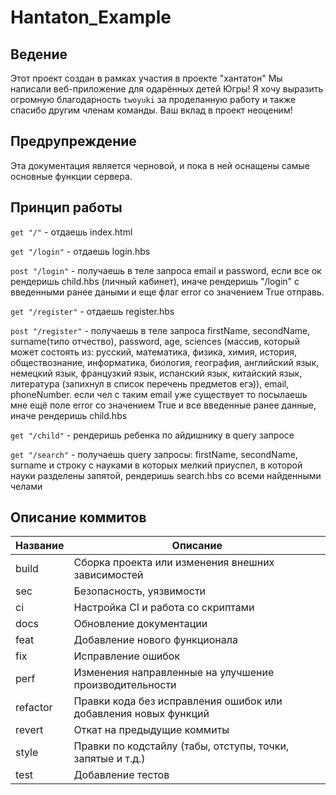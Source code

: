 # Hantaton_Example

## Ведение
Этот проект создан в рамках участия в проекте "хантатон" Мы написали веб-приложение для одарённых детей Югры! Я хочу выразить огромную благодарность `twoyuki` за проделанную работу и также спасибо другим членам команды. Ваш вклад в проект неоценим! 

## Предрупреждение 
Эта документация является черновой, и пока в ней оснащены самые основные функции сервера.

## Принцип работы 
`get "/"` - отдаешь index.html

`get "/login"` - отдаешь login.hbs

`post "/login"` - получаешь в теле запроса email и password, если все ок рендеришь child.hbs (личный кабинет),
иначе рендеришь "/login" с введенными ранее даными и еще флаг error со значением True отправь.

`get "/register"` - отдаешь register.hbs

`post "/register"` - получаешь в теле запроса firstName, secondName, surname(типо отчество), password, age, sciences
(массив, который может состоять из: русский, математика, физика, химия, история, обществознание, информатика, биология,
география, английский язык, немецкий язык, французкий язык, испанский язык, китайский язык, литература (запихнул в список
перечень предметов егэ)), email, phoneNumber. если чел с таким email уже существует то посылаешь мне ещё поле error со значением True
и все введенные ранее данные, иначе рендеришь child.hbs

`get "/child"` - рендеришь ребенка по айдишнику в query запросе

`get "/search"` - получаешь query запросы: firstName, secondName, surname и строку с науками в которых мелкий приуспел, в которой
науки разделены запятой, рендеришь search.hbs со всеми найденными челами



## Описание коммитов
| Название |Описание                                                        |
|----------|-----------------------------------------------------------------|
| build	   | Сборка проекта или изменения внешних зависимостей               |
| sec      | Безопасность, уязвимости                                        |
| ci       | Настройка CI и работа со скриптами                              |
| docs	   | Обновление документации                                         |
| feat	   | Добавление нового функционала                                   |
| fix	   | Исправление ошибок                                              |
| perf	   | Изменения направленные на улучшение производительности          |
| refactor | Правки кода без исправления ошибок или добавления новых функций |
| revert   | Откат на предыдущие коммиты                                     |
| style	   | Правки по кодстайлу (табы, отступы, точки, запятые и т.д.)      |
| test	   | Добавление тестов                                               |
